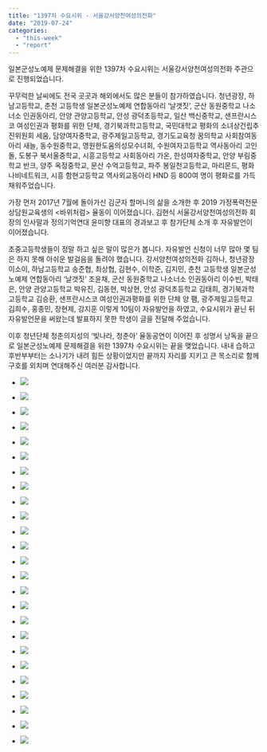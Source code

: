 ```yaml
---
title: "1397차 수요시위 - 서울강서양천여성의전화"
date: "2019-07-24"
categories: 
  - "this-week"
  - "report"
---
```


일본군성노예제 문제해결을 위한 1397차 수요시위는 서울강서양천여성의전화 주관으로 진행되었습니다.

꾸무럭한 날씨에도 전국 곳곳과 해외에서도 많은 분들이 참가하였습니다. 청년광장, 하남고등학교, 춘천 고등학생 일본군성노예제 연합동아리 ‘날갯짓’, 군산 동원중학교 나소너소 인권동아리, 안양 관양고등학교, 안성 광덕초등학교, 일산 백신중학교, 샌프란시스코 여성인권과 평화를 위한 단체, 경기북과학고등학교, 국민대학교 평화의 소녀상건립추진위원회 세움, 담양여자중학교, 광주제일고등학교, 경기도교육청 꿈의학교 사회참여동아리 새늘, 동수원중학교, 영원한도움의성모수녀회, 수원여자고등학교 역사동아리 고인돌, 도봉구 북서울중학교, 시흥고등학교 사회동아리 가온, 한성여자중학교, 안양 부림중학교 반크, 양주 옥정중학교, 문산 수억고등학교, 파주 봉일천고등학교, 마리몬드, 평화나비네트워크, 시흥 함현고등학교 역사외교동아리 HND 등 800여 명이 평화로를 가득 채워주었습니다.

가장 먼저 2017년 7월에 돌아가신 김군자 할머니의 삶을 소개한 후 2019 가정폭력전문상담원교육생의 <바위처럼> 율동이 이어졌습니다. 김현식 서울강서양천여성의전화 회장의 인사말과 정의기억연대 윤미향 대표의 경과보고 후 참가단체 소개 후 자유발언이 이어졌습니다.

초중고등학생들이 정말 하고 싶은 말이 많은가 봅니다. 자유발언 신청이 너무 많아 몇 팀은 하지 못해 아쉬운 발걸음을 돌려야 했습니다. 강서양천여성의전화 김하나, 청년광장 이소이, 하남고등학교 송준협, 최상협, 김현수, 이학준, 김지민, 춘천 고등학생 일본군성노예제 연합동아리 ‘날갯짓’ 조윤채, 군산 동원중학교 나소너소 인권동아리 이수빈, 박태은, 안양 관양고등학교 박유진, 김동현, 박상현, 안성 광덕초등학교 김태희, 경기북과학고등학교 김승환, 샌프란시스코 여성인권과평화를 위한 단체 양 팸, 광주제일고등학교 김희수, 홍종민, 장현제, 강지훈 이렇게 10팀이 자유발언을 하였고, 수요시위가 끝닌 뒤 자유발언문을 써왔는데 발표하지 못한 학생이 글을 전달해 주었습니다.

이후 청년단체 청춘의지성의 ‘빛나라, 청춘아’ 율동공연이 이어진 후 성명서 낭독을 끝으로 일본군성노예제 문제해결을 위한 1397차 수요시위는 끝을 맺었습니다. 내내 습하고 후반부부터는 소나기가 내려 힘든 상황이었지만 끝까지 자리를 지키고 큰 목소리로 함께 구호를 외치며 연대해주신 여러분 감사합니다.

- ![](http://womenandwar.net/kr/wp-content/uploads/2019/07/크기변환IMGP8687-1024x680.jpg)
    
- ![](http://womenandwar.net/kr/wp-content/uploads/2019/07/크기변환IMGP8697-1024x680.jpg)
    
- ![](http://womenandwar.net/kr/wp-content/uploads/2019/07/크기변환IMGP8700-1024x680.jpg)
    
- ![](http://womenandwar.net/kr/wp-content/uploads/2019/07/크기변환IMGP8711-1024x680.jpg)
    
- ![](http://womenandwar.net/kr/wp-content/uploads/2019/07/크기변환IMGP8713-1024x680.jpg)
    
- ![](http://womenandwar.net/kr/wp-content/uploads/2019/07/크기변환IMGP8732-1024x680.jpg)
    
- ![](http://womenandwar.net/kr/wp-content/uploads/2019/07/크기변환IMGP8738-1024x680.jpg)
    
- ![](http://womenandwar.net/kr/wp-content/uploads/2019/07/크기변환IMGP8790-1024x680.jpg)
    
- ![](http://womenandwar.net/kr/wp-content/uploads/2019/07/크기변환IMGP8812-1024x680.jpg)
    
- ![](http://womenandwar.net/kr/wp-content/uploads/2019/07/크기변환IMGP8826-1024x680.jpg)
    
- ![](http://womenandwar.net/kr/wp-content/uploads/2019/07/크기변환IMGP8842-1024x680.jpg)
    
- ![](http://womenandwar.net/kr/wp-content/uploads/2019/07/크기변환IMGP8846-1024x680.jpg)
    
- ![](http://womenandwar.net/kr/wp-content/uploads/2019/07/크기변환IMGP8850-1024x680.jpg)
    
- ![](http://womenandwar.net/kr/wp-content/uploads/2019/07/크기변환IMGP8861-1024x680.jpg)
    
- ![](http://womenandwar.net/kr/wp-content/uploads/2019/07/크기변환IMGP8863-1024x680.jpg)
    
- ![](http://womenandwar.net/kr/wp-content/uploads/2019/07/크기변환IMGP8871-1024x680.jpg)
    
- ![](http://womenandwar.net/kr/wp-content/uploads/2019/07/크기변환IMGP8875-1024x680.jpg)
    
- ![](http://womenandwar.net/kr/wp-content/uploads/2019/07/크기변환IMGP8878-1024x680.jpg)
    
- ![](http://womenandwar.net/kr/wp-content/uploads/2019/07/크기변환IMGP8880-1024x680.jpg)
    
- ![](http://womenandwar.net/kr/wp-content/uploads/2019/07/크기변환IMGP8888-1024x680.jpg)
    
- ![](http://womenandwar.net/kr/wp-content/uploads/2019/07/크기변환IMGP8897-1024x680.jpg)
    
- ![](http://womenandwar.net/kr/wp-content/uploads/2019/07/크기변환IMGP8901-1024x680.jpg)
    
- ![](http://womenandwar.net/kr/wp-content/uploads/2019/07/크기변환IMGP8912-1024x680.jpg)
    
- ![](http://womenandwar.net/kr/wp-content/uploads/2019/07/크기변환IMGP8921-1024x680.jpg)
    
- ![](http://womenandwar.net/kr/wp-content/uploads/2019/07/크기변환S28BW-419072517510-724x1024.jpg)
